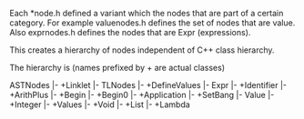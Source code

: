 Each *node.h defined a variant which the nodes that are part of
a certain category. For example valuenodes.h defines the set of nodes
that are value. Also exprnodes.h defines the nodes that are Expr (expressions).

This creates a hierarchy of nodes independent of C++ class hierarchy.

The hierarchy is (names prefixed by + are actual classes)

ASTNodes
|- +Linklet
|- TLNodes
   |- +DefineValues
   |- Expr
      |- +Identifier
      |- +ArithPlus
      |- +Begin
      |- +Begin0
      |- +Application
      |- +SetBang
      |- Value
         |- +Integer
         |- +Values
         |- +Void
         |- +List
         |- +Lambda